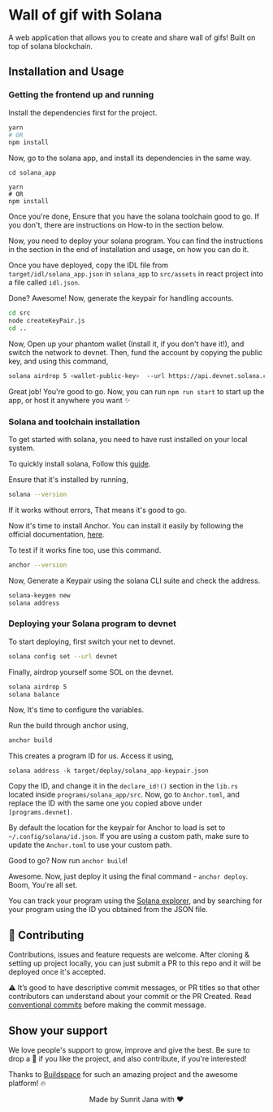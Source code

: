 # Wall of gif with Solana

A web application that allows you to create and share wall of gifs! Built on top of solana blockchain.

## Installation and Usage

### Getting the frontend up and running

Install the dependencies first for the project.

```sh
yarn
# OR
npm install
```

Now, go to the solana app, and install its dependencies in the same way.

```
cd solana_app

yarn
# OR
npm install
```

Once you're done, Ensure that you have the solana toolchain good to go. If you don't, there are instructions on How-to
in the section below.

Now, you need to deploy your solana program. You can find the instructions in the section in the end of installation and
usage, on how you can do it.

Once you have deployed, copy the IDL file from `target/idl/solana_app.json` in `solana_app` to `src/assets` in react project
into a file called `idl.json`.

Done? Awesome! Now, generate the keypair for handling accounts.

```sh
cd src
node createKeyPair.js
cd ..
```

Now, Open up your phantom wallet (Install it, if you don't have it!), and switch the network to devnet. Then, fund the account
by copying the public key, and using this command,

```sh
solana airdrop 5 <wallet-public-key>  --url https://api.devnet.solana.com
```

Great job! You're good to go. Now, you can run `npm run start` to start up the app, or host it anywhere you want ✨

### Solana and toolchain installation

To get started with solana, you need to have rust installed on your local system.

To quickly install solana, Follow this [guide](https://docs.solana.com/cli/install-solana-cli-tools#use-solanas-install-tool).

Ensure that it's installed by running,

```sh
solana --version
```

If it works without errors, That means it's good to go.

Now it's time to install Anchor. You can install it easily by following the official documentation,
[here](https://project-serum.github.io/anchor/getting-started/installation.html#install-rust).

To test if it works fine too, use this command.

```sh
anchor --version
```

Now, Generate a Keypair using the solana CLI suite and check the address.

```sh
solana-keygen new
solana address
```

### Deploying your Solana program to devnet

To start deploying, first switch your net to devnet.

```sh
solana config set --url devnet
```

Finally, airdrop yourself some SOL on the devnet.

```sh
solana airdrop 5
solana balance
```

Now, It's time to configure the variables.

Run the build through anchor using,

```sh
anchor build
```

This creates a program ID for us. Access it using,

```
solana address -k target/deploy/solana_app-keypair.json
```

Copy the ID, and change it in the `declare_id!()` section in the `lib.rs` located inside `programs/solana_app/src`. Now,
go to `Anchor.toml`, and replace the ID with the same one you copied above under `[programs.devnet]`.

By default the location for the keypair for Anchor to load is set to `~/.config/solana/id.json`. If you are using a custom
path, make sure to update the `Anchor.toml` to use your custom path.

Good to go? Now run `anchor build`!

Awesome. Now, just deploy it using the final command - `anchor deploy`. Boom, You're all set.

You can track your program using the [Solana explorer](https://explorer.solana.com/?cluster=devnet), and by searching for your
program using the ID you obtained from the JSON file.

## 🤝 Contributing

Contributions, issues and feature requests are welcome. After cloning & setting up project locally, you can
just submit a PR to this repo and it will be deployed once it's accepted.

⚠️ It’s good to have descriptive commit messages, or PR titles so that other contributors can understand
about your commit or the PR Created. Read
[conventional commits](https://www.conventionalcommits.org/en/v1.0.0-beta.3/) before making the commit message.

## Show your support

We love people's support to grow, improve and give the best. Be sure to drop a 🌟 if you like the project,
and also contribute, if you're interested!

Thanks to [Buildspace](https://buildspace.so) for such an amazing project and the awesome platform! 🔥

<div align="center">Made by Sunrit Jana with ❤️</div>

